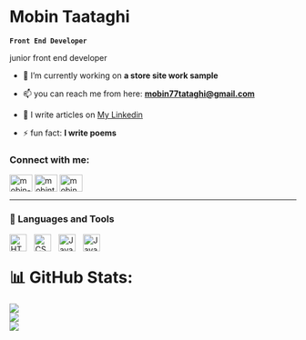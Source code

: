 # Mobin Taataghi

**`Front End Developer`**

junior front end developer

- 🔭 I’m currently working on **a store site work sample**

- 📫 you can reach me from here: **mobin77tataghi@gmail.com**

- 📝 I write articles on [My Linkedin](https://linkedin.com/in/mobin-taataghi-b6bb9b227)

- ⚡ fun fact: **I write poems**



<h3 align="left">Connect with me:</h3>
<p align="left">
<a href="https://linkedin.com/in/mobin-taataghi-b6bb9b227" target="blank"><img align="center" src="https://raw.githubusercontent.com/rahuldkjain/github-profile-readme-generator/master/src/images/icons/Social/linked-in-alt.svg" alt="mobin-taataghi-b6bb9b227" height="30" width="40" /></a>
<a href="https://instagram.com/mobintaataghi" target="blank"><img align="center" src="https://raw.githubusercontent.com/rahuldkjain/github-profile-readme-generator/master/src/images/icons/Social/instagram.svg" alt="mobintaataghi" height="30" width="40" /></a>
<a href="https://t.me/Dreamer474747" target="blank"><img align="center" src="https://cdn.worldvectorlogo.com/logos/telegram-1.svg" alt="mobin" height="30" width="40" /></a>
</p>
   
---

### 🧰 Languages and Tools

<img align="left" alt="HTML" width="30px" style="padding-right:10px;" src="https://cdn.jsdelivr.net/gh/devicons/devicon/icons/html5/html5-plain.svg" />
<img align="left" alt="CSS" width="30px" style="padding-right:10px;" src="https://cdn.jsdelivr.net/gh/devicons/devicon/icons/css3/css3-plain.svg" />
<img align="left" alt="JavaScript" width="30px" style="padding-right:10px;" src="https://cdn.jsdelivr.net/gh/devicons/devicon/icons/javascript/javascript-plain.svg" />
<img align="left" alt="JavaScript" width="30px" style="padding-right:10px;" src="https://cdn.jsdelivr.net/gh/devicons/devicon/icons/tailwindcss/tailwindcss-plain.svg" />
<br />

#

# 📊 GitHub Stats:
![](https://github-readme-stats.vercel.app/api?username=Dreamer474747&theme=dark&hide_border=false&include_all_commits=false&count_private=false)<br/>
![](https://github-readme-streak-stats.herokuapp.com/?user=Dreamer474747&theme=dark&hide_border=false)<br/>
![](https://github-readme-stats.vercel.app/api/top-langs/?username=Dreamer474747&theme=dark&hide_border=false&include_all_commits=false&count_private=false&layout=compact)





